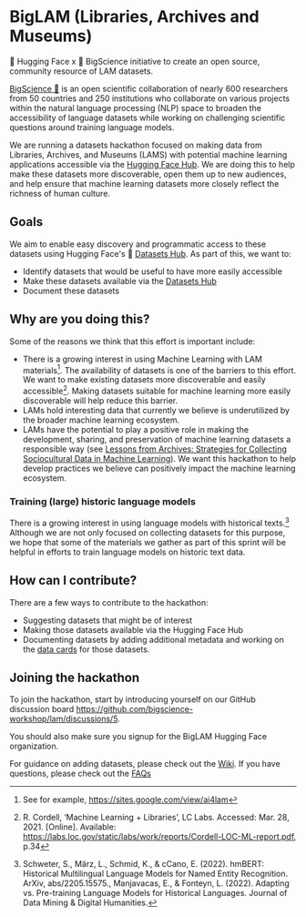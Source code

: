 # BigLAM (Libraries, Archives and Museums)

🤗 Hugging Face x 🌸 BigScience initiative to create an open source, community resource of LAM datasets.

[BigScience 🌸](https://bigscience.huggingface.co/) is an open scientific collaboration of nearly 600 researchers from 50 countries and 250 institutions who collaborate on various projects within the natural language processing (NLP) space to broaden the accessibility of language datasets while working on challenging scientific questions around training language models.

We are running a datasets hackathon focused on making data from Libraries, Archives, and Museums (LAMS) with potential machine learning applications accessible via the [Hugging Face Hub](https://huggingface.co/datasets). We are doing this to help make these datasets more discoverable, open them up to new audiences, and help ensure that machine learning datasets more closely reflect the richness of human culture. 

## Goals 
We aim to enable easy discovery and programmatic access to these datasets using Hugging Face's  🤗 [Datasets Hub](https://huggingface.co/datasets). As part of this, we want to:

- Identify datasets that would be useful to have more easily accessible
- Make these datasets available via the [Datasets Hub](https://huggingface.co/datasets)
- Document these datasets 

## Why are you doing this? 

Some of the reasons we think that this effort is important include:

- There is a growing interest in using Machine Learning with LAM materials[^ai4lam]. The availability of datasets is one of the barriers to this effort. We want to make existing datasets more discoverable and easily accessible[^cordell]. Making datasets suitable for machine learning more easily discoverable will help reduce this barrier. 
- LAMs hold interesting data that currently we believe is underutilized by the broader machine learning ecosystem. 
- LAMs have the potential to play a positive role in making the development, sharing, and preservation of machine learning datasets a responsible way (see [Lessons from Archives: Strategies for Collecting Sociocultural Data in Machine Learning](https://arxiv.org/abs/1912.10389)). We want this hackathon to help develop practices we believe can positively impact the machine learning ecosystem. 

### Training (large) historic language models 

There is a growing interest in using language models with historical texts.[^histlms] Although we are not only focused on collecting datasets for this purpose, we hope that some of the materials we gather as part of this sprint will be helpful in efforts to train language models on historic text data. 

## How can I contribute? 

There are a few ways to contribute to the hackathon:
- Suggesting datasets that might be of interest
- Making those datasets available via the Hugging Face Hub
- Documenting datasets by adding additional metadata and working on the [data cards](https://huggingface.co/docs/hub/datasets-cards) for those datasets. 

## Joining the hackathon 

To join the hackathon, start by introducing yourself on our GitHub discussion board https://github.com/bigscience-workshop/lam/discussions/5. 

You should also make sure you signup for the BigLAM Hugging Face organization. <!--TODO ADD LINK-->

For guidance on adding datasets, please check out the [Wiki](https://github.com/bigscience-workshop/lam/wiki/contribute_data). If you have questions, please check out the [FAQs](https://github.com/bigscience-workshop/lam/wiki/faq)

[^ai4lam]: See for example, https://sites.google.com/view/ai4lam 
[^cordell]: R. Cordell, ‘Machine Learning + Libraries’, LC Labs. Accessed: Mar. 28, 2021. [Online]. Available: https://labs.loc.gov/static/labs/work/reports/Cordell-LOC-ML-report.pdf, p.34
[^histlms]: Schweter, S., März, L., Schmid, K., & cCano, E. (2022). hmBERT: Historical Multilingual Language Models for Named Entity Recognition. ArXiv, abs/2205.15575., Manjavacas, E., & Fonteyn, L. (2022). Adapting vs. Pre-training Language Models for Historical Languages. Journal of Data Mining & Digital Humanities.

